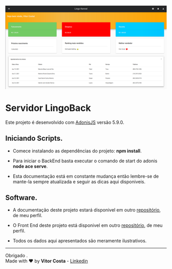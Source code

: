 ![img](/capa/dashboard.png "Capa Projeto")

# Servidor LingoBack

Este projeto é desenvolvido com [AdonisJS](https://github.com/adonisjs) versão 5.9.0.

## Iniciando Scripts.

* Comece instalando as dependências do projeto: **npm install**.

* Para iniciar o BackEnd basta executar o comando de start do adonis **node ace serve**.

* Esta documentação está em constante mudança então lembre-se de mante-la sempre atualizada e seguir as dicas aqui disponiveis.

## Software.

* A documentação deste projeto estará disponivel em outro [repositório](https://github.com/VitorCostaTI/LingoDocs), de meu perfil.

* O Front End deste projeto está disponivel em outro [repositório](https://github.com/VitorCostaTI/LingoFront), de meu perfil.

* Todos os dados aqui apresentados são meramente ilustrativos.

---

Obrigado .\
Made with :heart: by **Vitor Costa** - [Linkedin](https://www.linkedin.com/in/vitor-costa-10566b22a/)
